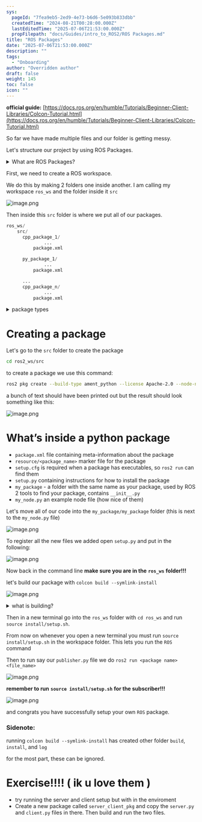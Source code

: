 ```yaml
---
sys:
  pageId: "7fea9eb5-2ed9-4e73-b6d6-5e093b833dbb"
  createdTime: "2024-08-21T00:28:00.000Z"
  lastEditedTime: "2025-07-06T21:53:00.000Z"
  propFilepath: "docs/Guides/intro_to_ROS2/ROS Packages.md"
title: "ROS Packages"
date: "2025-07-06T21:53:00.000Z"
description: ""
tags:
  - "Onboarding"
author: "Overridden author"
draft: false
weight: 145
toc: false
icon: ""
---
```


**official guide:** [https://docs.ros.org/en/humble/Tutorials/Beginner-Client-Libraries/Colcon-Tutorial.html](https://docs.ros.org/en/humble/Tutorials/Beginner-Client-Libraries/Colcon-Tutorial.html)

So far we have made multiple files and our folder is getting messy.

Let's structure our project by using ROS Packages.

<details>
      <summary>What are ROS Packages?</summary>
      ROS Packages are, as the name implies, packages of code that are highly sharable between ROS developers.
  </details>

First, we need to create a ROS workspace.

We do this by making 2 folders one inside another. I am calling my workspace `ros_ws` and the folder inside it `src`

![image.png](https://prod-files-secure.s3.us-west-2.amazonaws.com/d518164a-d88e-44d1-a4ee-3adb3bd8bce0/70706947-fd18-4537-a67b-e12946812d31/image.png?X-Amz-Algorithm=AWS4-HMAC-SHA256&X-Amz-Content-Sha256=UNSIGNED-PAYLOAD&X-Amz-Credential=ASIAZI2LB466RCAVR5L6%2F20250806%2Fus-west-2%2Fs3%2Faws4_request&X-Amz-Date=20250806T101119Z&X-Amz-Expires=3600&X-Amz-Security-Token=IQoJb3JpZ2luX2VjEDoaCXVzLXdlc3QtMiJHMEUCIQCDrxGSNjQ%2BbQJsIL%2BCSDLkI67S8Gqcf9CG4ApAKWrUWwIgStBwoahzNFYof27RWwrrWuyO2ZDXFAW2MTdhi%2ByEx%2BQq%2FwMIcxAAGgw2Mzc0MjMxODM4MDUiDMwFucbcPYMVsitK%2FCrcA5iqbmaXGyGWWo%2FvViwpecCZ2YxL0oKuOwrfxMLTxESyHzZAu8%2B3aXzRquNqva9lNyuZUGjlVAB%2BQsAX8mSi%2FAhCDnMVZo%2FOQCzvM%2F%2BPqGQ9GCKWTBbPYUcEy1K%2F373c9pEPz7qWubK3Ul0GQ%2FlBKpjadv%2Bk37i1zO64F1AcJH83Ugi0O75DKT%2ByUo8Akas9TGuFzC2buay%2Bxk9uN2d%2FlODzALpZVuf9zGh83pv%2FvGFirX08TjZWmjUct8Y%2BTDU0rUtfxJpNh4YvavAbctqtroEOr0ybGuIyWBl8N3RG3ZkQorkE4Ku6KueJkbh238dIF3p7J8yOawuDac3hwPJfSAmrXvEiAgUOfcwLh1%2BEME42CsGqdtCPK3FDpt7uTV0Va09f02pXr2eNNwtglDIo5Ba%2Bh1uZEptdMffz6M3dMH5PPLL6UF2UTYk2hgTFxcmolbjrUCTaOV88eIwD%2F8QCyVe7BU2akwcpAKWPfSGbSG%2FC2mvF2k1HHYL9rqB0D6s67eGvx8hpOCTLvqYXqJEaLmrBOOeQgNk8y7wF%2FYabKWFoaHuxXq2RXyXvn7VIuoPUUTtwP31j5%2BU9%2FjO5FVOob0TGXERHth8ZSH7oPd%2BUcaQURBaD2lS9wa24qqxxMJnPzMQGOqUBSPNmWCqwLzdPOoyDSE6g%2FerSBHN8L8tkQtw5sOsxE0U9Ve42j5LnP8JLmtzk3G8MZPIKobDIEACn7KJkU76IfRN5qkHFXApmp3Ng%2Bx0M%2Fd%2Fj1Q0apslwknq5xNGjI5cKH%2BrzMncSMpaeVMqO3n66WR%2BpbQm2QiKGk7xnZkhTlplRwSkvbxxzQ6tGwEGGtyUGLIEyRU8YVfTQxeai6s2YrQDnCOY4&X-Amz-Signature=8872689f23723e9939726cd3a36cf4b2be0631730635ceab16738df0aabbc7d0&X-Amz-SignedHeaders=host&x-amz-checksum-mode=ENABLED&x-id=GetObject)

Then inside this `src` folder is where we put all of our packages.

```python
ros_ws/
    src/
      cpp_package_1/
		      ...
          package.xml

      py_package_1/
		      ...
          package.xml

      ...
      cpp_package_n/
		      ...
          package.xml

```

<details>

<summary>package types</summary>

packages can be either `C++` or python.

the intern file structure is different for each but for this guide we will stick to creating python packages

</details>

# Creating a package

Let's go to the `src` folder to create the package

```bash
cd ros2_ws/src
```

to create a package we use this command:

```bash
ros2 pkg create --build-type ament_python --license Apache-2.0 --node-name my_node my_package
```

a bunch of text should have been printed out but the result should look something like this:

![image.png](https://prod-files-secure.s3.us-west-2.amazonaws.com/d518164a-d88e-44d1-a4ee-3adb3bd8bce0/e6cf1e3f-8512-4a3e-b131-079f800bf3e8/image.png?X-Amz-Algorithm=AWS4-HMAC-SHA256&X-Amz-Content-Sha256=UNSIGNED-PAYLOAD&X-Amz-Credential=ASIAZI2LB466RCAVR5L6%2F20250806%2Fus-west-2%2Fs3%2Faws4_request&X-Amz-Date=20250806T101119Z&X-Amz-Expires=3600&X-Amz-Security-Token=IQoJb3JpZ2luX2VjEDoaCXVzLXdlc3QtMiJHMEUCIQCDrxGSNjQ%2BbQJsIL%2BCSDLkI67S8Gqcf9CG4ApAKWrUWwIgStBwoahzNFYof27RWwrrWuyO2ZDXFAW2MTdhi%2ByEx%2BQq%2FwMIcxAAGgw2Mzc0MjMxODM4MDUiDMwFucbcPYMVsitK%2FCrcA5iqbmaXGyGWWo%2FvViwpecCZ2YxL0oKuOwrfxMLTxESyHzZAu8%2B3aXzRquNqva9lNyuZUGjlVAB%2BQsAX8mSi%2FAhCDnMVZo%2FOQCzvM%2F%2BPqGQ9GCKWTBbPYUcEy1K%2F373c9pEPz7qWubK3Ul0GQ%2FlBKpjadv%2Bk37i1zO64F1AcJH83Ugi0O75DKT%2ByUo8Akas9TGuFzC2buay%2Bxk9uN2d%2FlODzALpZVuf9zGh83pv%2FvGFirX08TjZWmjUct8Y%2BTDU0rUtfxJpNh4YvavAbctqtroEOr0ybGuIyWBl8N3RG3ZkQorkE4Ku6KueJkbh238dIF3p7J8yOawuDac3hwPJfSAmrXvEiAgUOfcwLh1%2BEME42CsGqdtCPK3FDpt7uTV0Va09f02pXr2eNNwtglDIo5Ba%2Bh1uZEptdMffz6M3dMH5PPLL6UF2UTYk2hgTFxcmolbjrUCTaOV88eIwD%2F8QCyVe7BU2akwcpAKWPfSGbSG%2FC2mvF2k1HHYL9rqB0D6s67eGvx8hpOCTLvqYXqJEaLmrBOOeQgNk8y7wF%2FYabKWFoaHuxXq2RXyXvn7VIuoPUUTtwP31j5%2BU9%2FjO5FVOob0TGXERHth8ZSH7oPd%2BUcaQURBaD2lS9wa24qqxxMJnPzMQGOqUBSPNmWCqwLzdPOoyDSE6g%2FerSBHN8L8tkQtw5sOsxE0U9Ve42j5LnP8JLmtzk3G8MZPIKobDIEACn7KJkU76IfRN5qkHFXApmp3Ng%2Bx0M%2Fd%2Fj1Q0apslwknq5xNGjI5cKH%2BrzMncSMpaeVMqO3n66WR%2BpbQm2QiKGk7xnZkhTlplRwSkvbxxzQ6tGwEGGtyUGLIEyRU8YVfTQxeai6s2YrQDnCOY4&X-Amz-Signature=26257194a1d8326b8206a9931a56dd8359f7d0caf7edbfe1623dc52c0f2bca6a&X-Amz-SignedHeaders=host&x-amz-checksum-mode=ENABLED&x-id=GetObject)

# What’s inside a python package

- `package.xml` file containing meta-information about the package
- `resource/<package_name>` marker file for the package
- `setup.cfg` is required when a package has executables, so `ros2 run` can find them
- `setup.py` containing instructions for how to install the package
- `my_package` - a folder with the same name as your package, used by ROS 2 tools to find your package, contains `__init__.py`
- `my_node.py` an example node file (how nice of them)

Let's move all of our code into the `my_package/my_package` folder (this is next to the `my_node.py` file)

![image.png](https://prod-files-secure.s3.us-west-2.amazonaws.com/d518164a-d88e-44d1-a4ee-3adb3bd8bce0/9ce58f11-0da9-4d3e-b86d-506a9685d378/image.png?X-Amz-Algorithm=AWS4-HMAC-SHA256&X-Amz-Content-Sha256=UNSIGNED-PAYLOAD&X-Amz-Credential=ASIAZI2LB466RCAVR5L6%2F20250806%2Fus-west-2%2Fs3%2Faws4_request&X-Amz-Date=20250806T101119Z&X-Amz-Expires=3600&X-Amz-Security-Token=IQoJb3JpZ2luX2VjEDoaCXVzLXdlc3QtMiJHMEUCIQCDrxGSNjQ%2BbQJsIL%2BCSDLkI67S8Gqcf9CG4ApAKWrUWwIgStBwoahzNFYof27RWwrrWuyO2ZDXFAW2MTdhi%2ByEx%2BQq%2FwMIcxAAGgw2Mzc0MjMxODM4MDUiDMwFucbcPYMVsitK%2FCrcA5iqbmaXGyGWWo%2FvViwpecCZ2YxL0oKuOwrfxMLTxESyHzZAu8%2B3aXzRquNqva9lNyuZUGjlVAB%2BQsAX8mSi%2FAhCDnMVZo%2FOQCzvM%2F%2BPqGQ9GCKWTBbPYUcEy1K%2F373c9pEPz7qWubK3Ul0GQ%2FlBKpjadv%2Bk37i1zO64F1AcJH83Ugi0O75DKT%2ByUo8Akas9TGuFzC2buay%2Bxk9uN2d%2FlODzALpZVuf9zGh83pv%2FvGFirX08TjZWmjUct8Y%2BTDU0rUtfxJpNh4YvavAbctqtroEOr0ybGuIyWBl8N3RG3ZkQorkE4Ku6KueJkbh238dIF3p7J8yOawuDac3hwPJfSAmrXvEiAgUOfcwLh1%2BEME42CsGqdtCPK3FDpt7uTV0Va09f02pXr2eNNwtglDIo5Ba%2Bh1uZEptdMffz6M3dMH5PPLL6UF2UTYk2hgTFxcmolbjrUCTaOV88eIwD%2F8QCyVe7BU2akwcpAKWPfSGbSG%2FC2mvF2k1HHYL9rqB0D6s67eGvx8hpOCTLvqYXqJEaLmrBOOeQgNk8y7wF%2FYabKWFoaHuxXq2RXyXvn7VIuoPUUTtwP31j5%2BU9%2FjO5FVOob0TGXERHth8ZSH7oPd%2BUcaQURBaD2lS9wa24qqxxMJnPzMQGOqUBSPNmWCqwLzdPOoyDSE6g%2FerSBHN8L8tkQtw5sOsxE0U9Ve42j5LnP8JLmtzk3G8MZPIKobDIEACn7KJkU76IfRN5qkHFXApmp3Ng%2Bx0M%2Fd%2Fj1Q0apslwknq5xNGjI5cKH%2BrzMncSMpaeVMqO3n66WR%2BpbQm2QiKGk7xnZkhTlplRwSkvbxxzQ6tGwEGGtyUGLIEyRU8YVfTQxeai6s2YrQDnCOY4&X-Amz-Signature=e51b56af328af9a2b85dbb817ca732b147ee867bcaf030071936f5d1b8c60e58&X-Amz-SignedHeaders=host&x-amz-checksum-mode=ENABLED&x-id=GetObject)

To register all the new files we added open `setup.py` and put in the following:

![image.png](https://prod-files-secure.s3.us-west-2.amazonaws.com/d518164a-d88e-44d1-a4ee-3adb3bd8bce0/1cd7c262-4cae-4496-9d75-c178537d24a2/image.png?X-Amz-Algorithm=AWS4-HMAC-SHA256&X-Amz-Content-Sha256=UNSIGNED-PAYLOAD&X-Amz-Credential=ASIAZI2LB466RCAVR5L6%2F20250806%2Fus-west-2%2Fs3%2Faws4_request&X-Amz-Date=20250806T101119Z&X-Amz-Expires=3600&X-Amz-Security-Token=IQoJb3JpZ2luX2VjEDoaCXVzLXdlc3QtMiJHMEUCIQCDrxGSNjQ%2BbQJsIL%2BCSDLkI67S8Gqcf9CG4ApAKWrUWwIgStBwoahzNFYof27RWwrrWuyO2ZDXFAW2MTdhi%2ByEx%2BQq%2FwMIcxAAGgw2Mzc0MjMxODM4MDUiDMwFucbcPYMVsitK%2FCrcA5iqbmaXGyGWWo%2FvViwpecCZ2YxL0oKuOwrfxMLTxESyHzZAu8%2B3aXzRquNqva9lNyuZUGjlVAB%2BQsAX8mSi%2FAhCDnMVZo%2FOQCzvM%2F%2BPqGQ9GCKWTBbPYUcEy1K%2F373c9pEPz7qWubK3Ul0GQ%2FlBKpjadv%2Bk37i1zO64F1AcJH83Ugi0O75DKT%2ByUo8Akas9TGuFzC2buay%2Bxk9uN2d%2FlODzALpZVuf9zGh83pv%2FvGFirX08TjZWmjUct8Y%2BTDU0rUtfxJpNh4YvavAbctqtroEOr0ybGuIyWBl8N3RG3ZkQorkE4Ku6KueJkbh238dIF3p7J8yOawuDac3hwPJfSAmrXvEiAgUOfcwLh1%2BEME42CsGqdtCPK3FDpt7uTV0Va09f02pXr2eNNwtglDIo5Ba%2Bh1uZEptdMffz6M3dMH5PPLL6UF2UTYk2hgTFxcmolbjrUCTaOV88eIwD%2F8QCyVe7BU2akwcpAKWPfSGbSG%2FC2mvF2k1HHYL9rqB0D6s67eGvx8hpOCTLvqYXqJEaLmrBOOeQgNk8y7wF%2FYabKWFoaHuxXq2RXyXvn7VIuoPUUTtwP31j5%2BU9%2FjO5FVOob0TGXERHth8ZSH7oPd%2BUcaQURBaD2lS9wa24qqxxMJnPzMQGOqUBSPNmWCqwLzdPOoyDSE6g%2FerSBHN8L8tkQtw5sOsxE0U9Ve42j5LnP8JLmtzk3G8MZPIKobDIEACn7KJkU76IfRN5qkHFXApmp3Ng%2Bx0M%2Fd%2Fj1Q0apslwknq5xNGjI5cKH%2BrzMncSMpaeVMqO3n66WR%2BpbQm2QiKGk7xnZkhTlplRwSkvbxxzQ6tGwEGGtyUGLIEyRU8YVfTQxeai6s2YrQDnCOY4&X-Amz-Signature=fbd7e8a3808b9849c38aec9b8fc94d20af80653fe5f2be7a941519d2cdf9c25c&X-Amz-SignedHeaders=host&x-amz-checksum-mode=ENABLED&x-id=GetObject)

Now back in the command line **make sure you are in the** **`ros_ws`** **folder!!!**

let's build our package with `colcon build --symlink-install`

![image.png](https://prod-files-secure.s3.us-west-2.amazonaws.com/d518164a-d88e-44d1-a4ee-3adb3bd8bce0/2f2a0d27-b173-48fd-b189-5f5c0ce65619/image.png?X-Amz-Algorithm=AWS4-HMAC-SHA256&X-Amz-Content-Sha256=UNSIGNED-PAYLOAD&X-Amz-Credential=ASIAZI2LB466RCAVR5L6%2F20250806%2Fus-west-2%2Fs3%2Faws4_request&X-Amz-Date=20250806T101119Z&X-Amz-Expires=3600&X-Amz-Security-Token=IQoJb3JpZ2luX2VjEDoaCXVzLXdlc3QtMiJHMEUCIQCDrxGSNjQ%2BbQJsIL%2BCSDLkI67S8Gqcf9CG4ApAKWrUWwIgStBwoahzNFYof27RWwrrWuyO2ZDXFAW2MTdhi%2ByEx%2BQq%2FwMIcxAAGgw2Mzc0MjMxODM4MDUiDMwFucbcPYMVsitK%2FCrcA5iqbmaXGyGWWo%2FvViwpecCZ2YxL0oKuOwrfxMLTxESyHzZAu8%2B3aXzRquNqva9lNyuZUGjlVAB%2BQsAX8mSi%2FAhCDnMVZo%2FOQCzvM%2F%2BPqGQ9GCKWTBbPYUcEy1K%2F373c9pEPz7qWubK3Ul0GQ%2FlBKpjadv%2Bk37i1zO64F1AcJH83Ugi0O75DKT%2ByUo8Akas9TGuFzC2buay%2Bxk9uN2d%2FlODzALpZVuf9zGh83pv%2FvGFirX08TjZWmjUct8Y%2BTDU0rUtfxJpNh4YvavAbctqtroEOr0ybGuIyWBl8N3RG3ZkQorkE4Ku6KueJkbh238dIF3p7J8yOawuDac3hwPJfSAmrXvEiAgUOfcwLh1%2BEME42CsGqdtCPK3FDpt7uTV0Va09f02pXr2eNNwtglDIo5Ba%2Bh1uZEptdMffz6M3dMH5PPLL6UF2UTYk2hgTFxcmolbjrUCTaOV88eIwD%2F8QCyVe7BU2akwcpAKWPfSGbSG%2FC2mvF2k1HHYL9rqB0D6s67eGvx8hpOCTLvqYXqJEaLmrBOOeQgNk8y7wF%2FYabKWFoaHuxXq2RXyXvn7VIuoPUUTtwP31j5%2BU9%2FjO5FVOob0TGXERHth8ZSH7oPd%2BUcaQURBaD2lS9wa24qqxxMJnPzMQGOqUBSPNmWCqwLzdPOoyDSE6g%2FerSBHN8L8tkQtw5sOsxE0U9Ve42j5LnP8JLmtzk3G8MZPIKobDIEACn7KJkU76IfRN5qkHFXApmp3Ng%2Bx0M%2Fd%2Fj1Q0apslwknq5xNGjI5cKH%2BrzMncSMpaeVMqO3n66WR%2BpbQm2QiKGk7xnZkhTlplRwSkvbxxzQ6tGwEGGtyUGLIEyRU8YVfTQxeai6s2YrQDnCOY4&X-Amz-Signature=586f092b81d6c2f57182f8c96b8e941f3dddac48c20e7029efd0b5e21d86f4cd&X-Amz-SignedHeaders=host&x-amz-checksum-mode=ENABLED&x-id=GetObject)

<details>

<summary>what is building?</summary>

if you are a CS major at Rose-Hulman you will learn the answer to this in CSSE132

but TLDR; is it combines all the code files into one program that can be run easily 

</details>

Then in a new terminal go into the `ros_ws` folder with `cd ros_ws` and run `source install/setup.sh`. 

From now on whenever you open a new terminal you must run `source install/setup.sh` in the workspace folder. This lets you run the `ROS` command

Then to run say our `publisher.py` file we do `ros2 run <package name> <file_name>`

![image.png](https://prod-files-secure.s3.us-west-2.amazonaws.com/d518164a-d88e-44d1-a4ee-3adb3bd8bce0/4f4b1219-3a44-4632-aa0a-ce3471699f59/image.png?X-Amz-Algorithm=AWS4-HMAC-SHA256&X-Amz-Content-Sha256=UNSIGNED-PAYLOAD&X-Amz-Credential=ASIAZI2LB466RCAVR5L6%2F20250806%2Fus-west-2%2Fs3%2Faws4_request&X-Amz-Date=20250806T101119Z&X-Amz-Expires=3600&X-Amz-Security-Token=IQoJb3JpZ2luX2VjEDoaCXVzLXdlc3QtMiJHMEUCIQCDrxGSNjQ%2BbQJsIL%2BCSDLkI67S8Gqcf9CG4ApAKWrUWwIgStBwoahzNFYof27RWwrrWuyO2ZDXFAW2MTdhi%2ByEx%2BQq%2FwMIcxAAGgw2Mzc0MjMxODM4MDUiDMwFucbcPYMVsitK%2FCrcA5iqbmaXGyGWWo%2FvViwpecCZ2YxL0oKuOwrfxMLTxESyHzZAu8%2B3aXzRquNqva9lNyuZUGjlVAB%2BQsAX8mSi%2FAhCDnMVZo%2FOQCzvM%2F%2BPqGQ9GCKWTBbPYUcEy1K%2F373c9pEPz7qWubK3Ul0GQ%2FlBKpjadv%2Bk37i1zO64F1AcJH83Ugi0O75DKT%2ByUo8Akas9TGuFzC2buay%2Bxk9uN2d%2FlODzALpZVuf9zGh83pv%2FvGFirX08TjZWmjUct8Y%2BTDU0rUtfxJpNh4YvavAbctqtroEOr0ybGuIyWBl8N3RG3ZkQorkE4Ku6KueJkbh238dIF3p7J8yOawuDac3hwPJfSAmrXvEiAgUOfcwLh1%2BEME42CsGqdtCPK3FDpt7uTV0Va09f02pXr2eNNwtglDIo5Ba%2Bh1uZEptdMffz6M3dMH5PPLL6UF2UTYk2hgTFxcmolbjrUCTaOV88eIwD%2F8QCyVe7BU2akwcpAKWPfSGbSG%2FC2mvF2k1HHYL9rqB0D6s67eGvx8hpOCTLvqYXqJEaLmrBOOeQgNk8y7wF%2FYabKWFoaHuxXq2RXyXvn7VIuoPUUTtwP31j5%2BU9%2FjO5FVOob0TGXERHth8ZSH7oPd%2BUcaQURBaD2lS9wa24qqxxMJnPzMQGOqUBSPNmWCqwLzdPOoyDSE6g%2FerSBHN8L8tkQtw5sOsxE0U9Ve42j5LnP8JLmtzk3G8MZPIKobDIEACn7KJkU76IfRN5qkHFXApmp3Ng%2Bx0M%2Fd%2Fj1Q0apslwknq5xNGjI5cKH%2BrzMncSMpaeVMqO3n66WR%2BpbQm2QiKGk7xnZkhTlplRwSkvbxxzQ6tGwEGGtyUGLIEyRU8YVfTQxeai6s2YrQDnCOY4&X-Amz-Signature=78403bb90ff7bd6fb42fbd2bb4bce179ed9e12619be9ad418f184edd40da46a3&X-Amz-SignedHeaders=host&x-amz-checksum-mode=ENABLED&x-id=GetObject)

**remember to run** **`source install/setup.sh`** **for the subscriber!!!**

![image.png](https://prod-files-secure.s3.us-west-2.amazonaws.com/d518164a-d88e-44d1-a4ee-3adb3bd8bce0/02121119-dad4-49ec-8356-c956108b4243/image.png?X-Amz-Algorithm=AWS4-HMAC-SHA256&X-Amz-Content-Sha256=UNSIGNED-PAYLOAD&X-Amz-Credential=ASIAZI2LB466RCAVR5L6%2F20250806%2Fus-west-2%2Fs3%2Faws4_request&X-Amz-Date=20250806T101119Z&X-Amz-Expires=3600&X-Amz-Security-Token=IQoJb3JpZ2luX2VjEDoaCXVzLXdlc3QtMiJHMEUCIQCDrxGSNjQ%2BbQJsIL%2BCSDLkI67S8Gqcf9CG4ApAKWrUWwIgStBwoahzNFYof27RWwrrWuyO2ZDXFAW2MTdhi%2ByEx%2BQq%2FwMIcxAAGgw2Mzc0MjMxODM4MDUiDMwFucbcPYMVsitK%2FCrcA5iqbmaXGyGWWo%2FvViwpecCZ2YxL0oKuOwrfxMLTxESyHzZAu8%2B3aXzRquNqva9lNyuZUGjlVAB%2BQsAX8mSi%2FAhCDnMVZo%2FOQCzvM%2F%2BPqGQ9GCKWTBbPYUcEy1K%2F373c9pEPz7qWubK3Ul0GQ%2FlBKpjadv%2Bk37i1zO64F1AcJH83Ugi0O75DKT%2ByUo8Akas9TGuFzC2buay%2Bxk9uN2d%2FlODzALpZVuf9zGh83pv%2FvGFirX08TjZWmjUct8Y%2BTDU0rUtfxJpNh4YvavAbctqtroEOr0ybGuIyWBl8N3RG3ZkQorkE4Ku6KueJkbh238dIF3p7J8yOawuDac3hwPJfSAmrXvEiAgUOfcwLh1%2BEME42CsGqdtCPK3FDpt7uTV0Va09f02pXr2eNNwtglDIo5Ba%2Bh1uZEptdMffz6M3dMH5PPLL6UF2UTYk2hgTFxcmolbjrUCTaOV88eIwD%2F8QCyVe7BU2akwcpAKWPfSGbSG%2FC2mvF2k1HHYL9rqB0D6s67eGvx8hpOCTLvqYXqJEaLmrBOOeQgNk8y7wF%2FYabKWFoaHuxXq2RXyXvn7VIuoPUUTtwP31j5%2BU9%2FjO5FVOob0TGXERHth8ZSH7oPd%2BUcaQURBaD2lS9wa24qqxxMJnPzMQGOqUBSPNmWCqwLzdPOoyDSE6g%2FerSBHN8L8tkQtw5sOsxE0U9Ve42j5LnP8JLmtzk3G8MZPIKobDIEACn7KJkU76IfRN5qkHFXApmp3Ng%2Bx0M%2Fd%2Fj1Q0apslwknq5xNGjI5cKH%2BrzMncSMpaeVMqO3n66WR%2BpbQm2QiKGk7xnZkhTlplRwSkvbxxzQ6tGwEGGtyUGLIEyRU8YVfTQxeai6s2YrQDnCOY4&X-Amz-Signature=e4f8b734e4390eb7b63776b9dd9876fccd7e827826de59ccb83d28213d14c7ab&X-Amz-SignedHeaders=host&x-amz-checksum-mode=ENABLED&x-id=GetObject)

and congrats you have successfully setup your own `ROS` package.

### Sidenote:

running `colcon build --symlink-install` has created other folder `build`, `install`, and `log`

for the most part, these can be ignored.

# Exercise!!!! ( ik u love them )

- try running the server and client setup but with in the enviroment
- Create a new package called `server_client_pkg` and copy the `server.py` and `client.py` files in there. Then build and run the two files.
